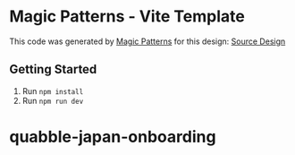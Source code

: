 # Magic Patterns - Vite Template

This code was generated by [Magic Patterns](https://magicpatterns.com) for this design: [Source Design](https://www.magicpatterns.com/c/hbra8zvefcvhnrg14lpuvm)

## Getting Started

1. Run `npm install`
2. Run `npm run dev`
# quabble-japan-onboarding

